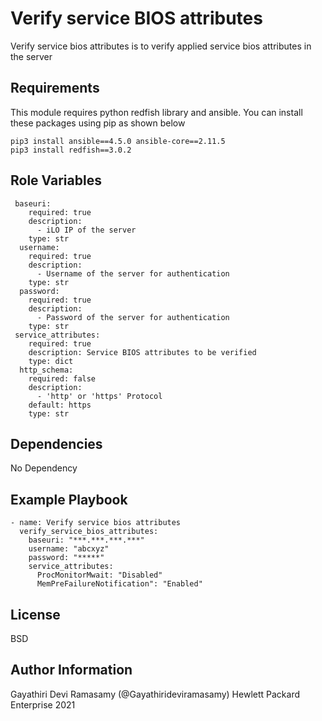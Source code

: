 Verify service BIOS attributes
=========

Verify service bios attributes is to verify applied service bios attributes in the server

Requirements
------------

This module requires python redfish library and ansible. You can install these packages using pip as shown below
```
pip3 install ansible==4.5.0 ansible-core==2.11.5
pip3 install redfish==3.0.2
```


Role Variables
--------------
```
 baseuri:
    required: true
    description:
      - iLO IP of the server
    type: str
  username:
    required: true
    description:
      - Username of the server for authentication
    type: str
  password:
    required: true
    description:
      - Password of the server for authentication
    type: str
 service_attributes:
    required: true
    description: Service BIOS attributes to be verified
    type: dict
  http_schema:
    required: false
    description:
      - 'http' or 'https' Protocol
    default: https
    type: str
```
Dependencies
------------

No Dependency

Example Playbook
----------------

```
- name: Verify service bios attributes
  verify_service_bios_attributes:
    baseuri: "***.***.***.***"
    username: "abcxyz"
    password: "*****"
    service_attributes:
      ProcMonitorMwait: "Disabled"
      MemPreFailureNotification": "Enabled"
 ```     

License
-------

BSD

Author Information
------------------

Gayathiri Devi Ramasamy (@Gayathirideviramasamy) Hewlett Packard Enterprise 2021